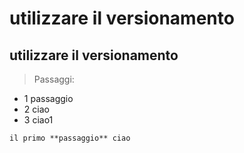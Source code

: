 # utilizzare il versionamento

## utilizzare il versionamento

> Passaggi:

- 1 passaggio
- 2 ciao
- 3 ciao1

`il primo **passaggio** ciao`
